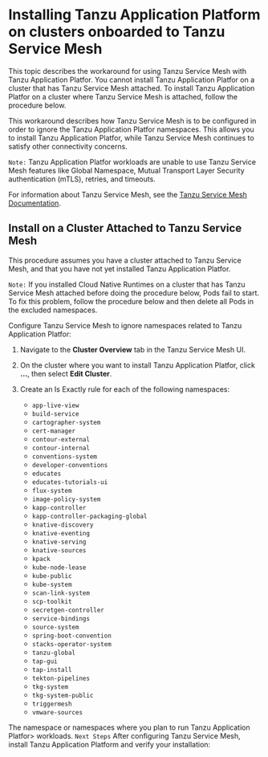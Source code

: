 # Installing Tanzu Application Platform on clusters onboarded to Tanzu Service Mesh

This topic describes the workaround for using Tanzu Service Mesh with Tanzu Application Platfor. You cannot install Tanzu Application Platfor on a cluster that has Tanzu Service Mesh attached. To install Tanzu Application Platfor on a cluster where Tanzu Service Mesh is attached, follow the procedure below.

This workaround describes how Tanzu Service Mesh is to be configured in order to ignore the Tanzu Application Platfor namespaces. This allows you to install Tanzu Application Platfor, while Tanzu Service Mesh continues to satisfy other connectivity concerns.

`Note:` Tanzu Application Platfor workloads are unable to use Tanzu Service Mesh features like Global Namespace, Mutual Transport Layer Security authentication (mTLS), retries, and timeouts.

For information about Tanzu Service Mesh, see the [Tanzu Service Mesh Documentation](https://docs.vmware.com/en/VMware-Tanzu-Service-Mesh/index.html).

## Install on a Cluster Attached to Tanzu Service Mesh
This procedure assumes you have a cluster attached to Tanzu Service Mesh, and that you have not yet installed Tanzu Application Platfor.

`Note:` If you installed Cloud Native Runtimes on a cluster that has Tanzu Service Mesh attached before doing the procedure below, Pods fail to start. To fix this problem, follow the procedure below and then delete all Pods in the excluded namespaces.

Configure Tanzu Service Mesh to ignore namespaces related to Tanzu Application Platfor:

1. Navigate to the **Cluster Overview** tab in the Tanzu Service Mesh UI.
2. On the cluster where you want to install Tanzu Application Platfor, click **...**, then select **Edit Cluster**.
3. Create an Is Exactly rule for each of the following namespaces:

    + `app-live-view`
    + `build-service`
    + `cartographer-system`
    + `cert-manager`
    + `contour-external`
    + `contour-internal`
    + `conventions-system`
    + `developer-conventions`
    + `educates`
    + `educates-tutorials-ui`
    + `flux-system`
    + `image-policy-system`
    + `kapp-controller`
    + `kapp-controller-packaging-global`
    + `knative-discovery`
    + `knative-eventing`
    + `knative-serving`
    + `knative-sources`
    + `kpack`                                                   
    + `kube-node-lease`
    + `kube-public`
    + `kube-system`
    + `scan-link-system`
    + `scp-toolkit`
    + `secretgen-controller`
    + `service-bindings`
    + `source-system`
    + `spring-boot-convention`
    + `stacks-operator-system`
    + `tanzu-global`
    + `tap-gui`
    + `tap-install`
    + `tekton-pipelines`
    + `tkg-system`
    + `tkg-system-public`
    + `triggermesh`
    + `vmware-sources`

The namespace or namespaces where you plan to run Tanzu Application Platfor> workloads.
`Next Steps`
After configuring Tanzu Service Mesh, install Tanzu Application Platform and verify your installation:
